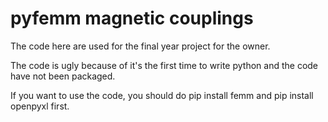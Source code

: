 # pyfemm magnetic couplings
The code here are used for the final year project for the owner. 

The code is ugly because of it's the first time to write python and the code have not been packaged.

If you want to use the code, you should do pip install femm and pip install openpyxl first.
